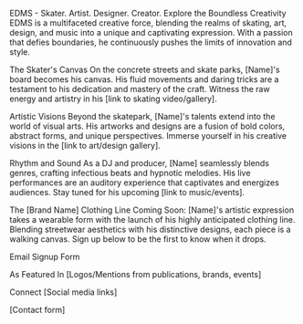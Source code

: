 EDMS - Skater. Artist. Designer. Creator.
Explore the Boundless Creativity
EDMS is a multifaceted creative force, blending the realms of skating, art, design, and music into a unique and captivating expression. With a passion that defies boundaries, he continuously pushes the limits of innovation and style.

The Skater's Canvas
On the concrete streets and skate parks, [Name]'s board becomes his canvas. His fluid movements and daring tricks are a testament to his dedication and mastery of the craft. Witness the raw energy and artistry in his [link to skating video/gallery].

Artistic Visions
Beyond the skatepark, [Name]'s talents extend into the world of visual arts. His artworks and designs are a fusion of bold colors, abstract forms, and unique perspectives. Immerse yourself in his creative visions in the [link to art/design gallery].

Rhythm and Sound
As a DJ and producer, [Name] seamlessly blends genres, crafting infectious beats and hypnotic melodies. His live performances are an auditory experience that captivates and energizes audiences. Stay tuned for his upcoming [link to music/events].

The [Brand Name] Clothing Line
Coming Soon: [Name]'s artistic expression takes a wearable form with the launch of his highly anticipated clothing line. Blending streetwear aesthetics with his distinctive designs, each piece is a walking canvas. Sign up below to be the first to know when it drops.

Email Signup Form

As Featured In
[Logos/Mentions from publications, brands, events]

Connect
[Social media links]

[Contact form]